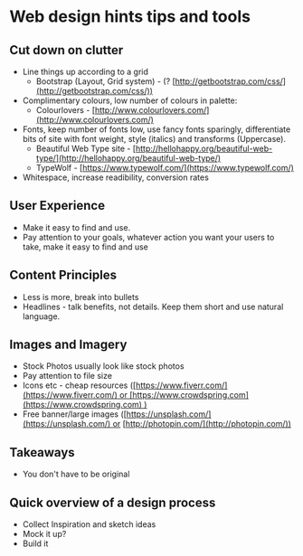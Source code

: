 # Web design hints tips and tools

## Cut down on clutter
- Line things up according to a grid
    - Bootstrap (Layout, Grid system) - (? [http://getbootstrap.com/css/](http://getbootstrap.com/css/))
- Complimentary colours, low number of colours in palette:
    - Colourlovers - [http://www.colourlovers.com/](http://www.colourlovers.com/)
- Fonts, keep number of fonts low, use fancy fonts sparingly, differentiate bits of site with font weight, style (italics) and transforms (Uppercase).
    - Beautiful Web Type site - [http://hellohappy.org/beautiful-web-type/](http://hellohappy.org/beautiful-web-type/)
    - TypeWolf - [https://www.typewolf.com/](https://www.typewolf.com/)
- Whitespace, increase readibility, conversion rates

## User Experience

- Make it easy to find and use.
- Pay attention to your goals, whatever action you want your users to take, make it easy to find and use

## Content Principles

- Less is more, break into bullets
- Headlines - talk benefits, not details. Keep them short and use natural language.

## Images and Imagery

- Stock Photos usually look like stock photos
- Pay attention to file size
- Icons etc - cheap resources ([https://www.fiverr.com/](https://www.fiverr.com/) or [https://www.crowdspring.com](https://www.crowdspring.com) )
- Free banner/large images ([https://unsplash.com/](https://unsplash.com/) or [http://photopin.com/](http://photopin.com/))

## Takeaways

- You don't have to be original

## Quick overview of a design process

- Collect Inspiration and sketch ideas
- Mock it up?
- Build it
